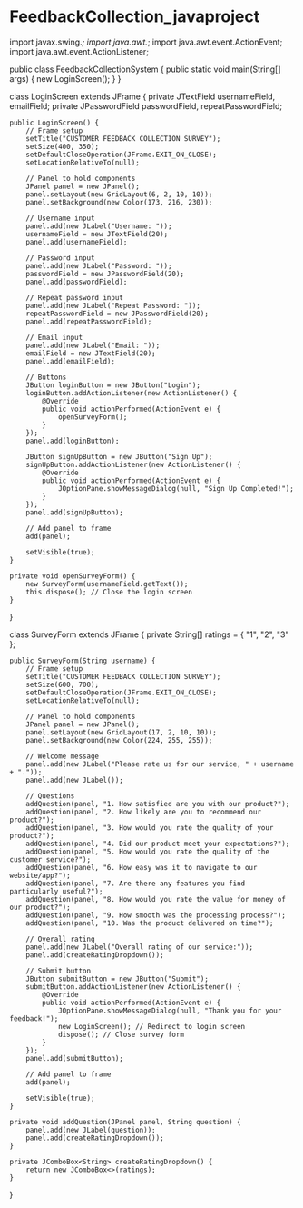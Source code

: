 # FeedbackCollection_javaproject
import javax.swing.*;
import java.awt.*;
import java.awt.event.ActionEvent;
import java.awt.event.ActionListener;

public class FeedbackCollectionSystem {
    public static void main(String[] args) {
        new LoginScreen();
    }
}

class LoginScreen extends JFrame {
    private JTextField usernameField, emailField;
    private JPasswordField passwordField, repeatPasswordField;

    public LoginScreen() {
        // Frame setup
        setTitle("CUSTOMER FEEDBACK COLLECTION SURVEY");
        setSize(400, 350);
        setDefaultCloseOperation(JFrame.EXIT_ON_CLOSE);
        setLocationRelativeTo(null);

        // Panel to hold components
        JPanel panel = new JPanel();
        panel.setLayout(new GridLayout(6, 2, 10, 10));
        panel.setBackground(new Color(173, 216, 230));

        // Username input
        panel.add(new JLabel("Username: "));
        usernameField = new JTextField(20);
        panel.add(usernameField);

        // Password input
        panel.add(new JLabel("Password: "));
        passwordField = new JPasswordField(20);
        panel.add(passwordField);

        // Repeat password input
        panel.add(new JLabel("Repeat Password: "));
        repeatPasswordField = new JPasswordField(20);
        panel.add(repeatPasswordField);

        // Email input
        panel.add(new JLabel("Email: "));
        emailField = new JTextField(20);
        panel.add(emailField);

        // Buttons
        JButton loginButton = new JButton("Login");
        loginButton.addActionListener(new ActionListener() {
            @Override
            public void actionPerformed(ActionEvent e) {
                openSurveyForm();
            }
        });
        panel.add(loginButton);

        JButton signUpButton = new JButton("Sign Up");
        signUpButton.addActionListener(new ActionListener() {
            @Override
            public void actionPerformed(ActionEvent e) {
                JOptionPane.showMessageDialog(null, "Sign Up Completed!");
            }
        });
        panel.add(signUpButton);

        // Add panel to frame
        add(panel);

        setVisible(true);
    }

    private void openSurveyForm() {
        new SurveyForm(usernameField.getText());
        this.dispose(); // Close the login screen
    }
}

class SurveyForm extends JFrame {
    private String[] ratings = { "1", "2", "3" };

    public SurveyForm(String username) {
        // Frame setup
        setTitle("CUSTOMER FEEDBACK COLLECTION SURVEY");
        setSize(600, 700);
        setDefaultCloseOperation(JFrame.EXIT_ON_CLOSE);
        setLocationRelativeTo(null);

        // Panel to hold components
        JPanel panel = new JPanel();
        panel.setLayout(new GridLayout(17, 2, 10, 10));
        panel.setBackground(new Color(224, 255, 255));

        // Welcome message
        panel.add(new JLabel("Please rate us for our service, " + username + "."));
        panel.add(new JLabel());

        // Questions
        addQuestion(panel, "1. How satisfied are you with our product?");
        addQuestion(panel, "2. How likely are you to recommend our product?");
        addQuestion(panel, "3. How would you rate the quality of your product?");
        addQuestion(panel, "4. Did our product meet your expectations?");
        addQuestion(panel, "5. How would you rate the quality of the customer service?");
        addQuestion(panel, "6. How easy was it to navigate to our website/app?");
        addQuestion(panel, "7. Are there any features you find particularly useful?");
        addQuestion(panel, "8. How would you rate the value for money of our product?");
        addQuestion(panel, "9. How smooth was the processing process?");
        addQuestion(panel, "10. Was the product delivered on time?");

        // Overall rating
        panel.add(new JLabel("Overall rating of our service:"));
        panel.add(createRatingDropdown());

        // Submit button
        JButton submitButton = new JButton("Submit");
        submitButton.addActionListener(new ActionListener() {
            @Override
            public void actionPerformed(ActionEvent e) {
                JOptionPane.showMessageDialog(null, "Thank you for your feedback!");
                new LoginScreen(); // Redirect to login screen
                dispose(); // Close survey form
            }
        });
        panel.add(submitButton);

        // Add panel to frame
        add(panel);

        setVisible(true);
    }

    private void addQuestion(JPanel panel, String question) {
        panel.add(new JLabel(question));
        panel.add(createRatingDropdown());
    }

    private JComboBox<String> createRatingDropdown() {
        return new JComboBox<>(ratings);
    }
}
